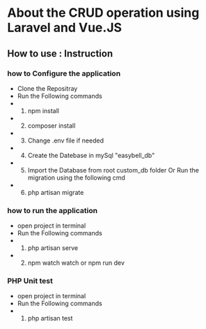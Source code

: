
# About the CRUD operation using Laravel and Vue.JS # 
 

## How to use : Instruction ## 
### how to Configure the application ###
* Clone the Repositray 
* Run the Following commands
* 1) npm install
* 2) composer install
* 3) Change .env file if needed
* 4) Create the Datebase in mySql "easybell_db"
* 5) Import the Database from root custom_db folder Or Run the migration using the following cmd
* 6) php artisan migrate


### how to run the application ###
* open project in terminal 
* Run the Following commands
* 1) php artisan serve
* 2) npm watch watch or npm run dev 
 


### PHP Unit test  ###
* open project in terminal 
* Run the Following commands
* 1) php artisan test 
